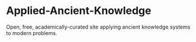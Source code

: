 # Applied-Ancient-Knowledge
Open, free, academically-curated site applying ancient knowledge systems to modern problems.
